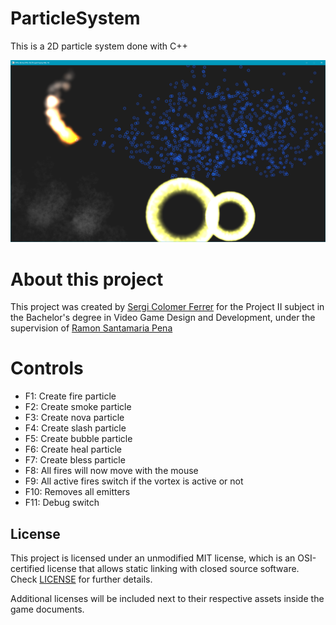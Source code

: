 # ParticleSystem
This is a 2D particle system done with C++

![screenshot](https://github.com/Lladruc37/ParticleSystem/blob/main/docs/images/screenshot.png)

# About this project

This project was created by [Sergi Colomer Ferrer](https://github.com/Lladruc37) for the Project II subject in the Bachelor's degree in Video Game Design and Development, under the supervision of [Ramon Santamaria Pena](https://github.com/raysan5)

# Controls

- F1: Create fire particle
- F2: Create smoke particle
- F3: Create nova particle
- F4: Create slash particle
- F5: Create bubble particle
- F6: Create heal particle
- F7: Create bless particle
- F8: All fires will now move with the mouse
- F9: All active fires switch if the vortex is active or not
- F10: Removes all emitters
- F11: Debug switch

## License

This project is licensed under an unmodified MIT license, which is an OSI-certified license that allows
static linking with closed source software. Check [LICENSE](LICENSE) for further details.

Additional licenses will be included next to their respective assets inside the game documents.
